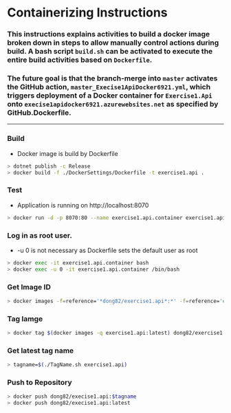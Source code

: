 # Containerizing Instructions


### This instructions explains activities to build a docker image broken down in steps to allow manually control actions during build. A bash script **`build.sh`** can be activated to execute the entire build activities based on **`Dockerfile`**.<br>

### The future goal is that the branch-merge into **`master`** activates the GitHub action, **`master_Execise1ApiDocker6921.yml`**, which triggers deployment of a Docker container for **`Exercise1.Api`** onto **`execise1apidocker6921.azurewebsites.net`** as specified by GitHub.Dockerfile.<br>

<hr>

### Build
* Docker image is build by Dockerfile
```sh
> dotnet publish -c Release
> docker build -f ./DockerSettings/Dockerfile -t exercise1.api .
```

### Test
* Application is running on http://localhost:8070
```sh
> docker run -d -p 8070:80 --name exercise1.api.container exercise1.api
```

### Log in as root user.
* -u 0 is not necessary as Dockerfile sets the default user as root
```sh
> docker exec -it exercise1.api.container bash
> docker exec -u 0 -it exercise1.api.container /bin/bash
```

### Get Image ID
```sh
> docker images -f=reference='*dong82/exercise1.api*:*' -f=reference='exercise1.api*:*'
```

### Tag Iamge
```sh
> docker tag $(docker images -q exercise1.api:latest) dong82/exercise1.api
```

### Get latest tag name
```sh
> tagname=$(./TagName.sh exercise1.api)
```

### Push to Repository
```sh
> docker push dong82/execise1.api:$tagname
> docker push dong82/execise1.api:latest
```
